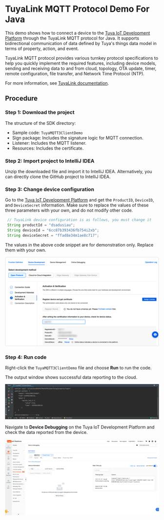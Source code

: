 # TuyaLink MQTT Protocol Demo For Java

This demo shows how to connect a device to the [Tuya IoT Development Platform](https://iot.tuya.com/) through the TuyaLink MQTT protocol for Java. It supports bidirectional communication of data defined by Tuya's things data model in terms of property, action, and event.

TuyaLink MQTT protocol provides various turnkey protocol specifications to help you quickly implement the required features, including device models, sending and receiving data to and from cloud, topology, OTA update, timer, remote configuration, file transfer, and Network Time Protocol (NTP).

For more information, see [TuyaLink documentation](https://developer.tuya.com/en/docs/iot/device-connection?id=Kb46bqq71kwtd).

## Procedure

### Step 1: Download the project

The structure of the SDK directory:

+ Sample code: `TuyaMQTT3ClientDemo`
+ Sign package: Includes the signature logic for MQTT connection.
+ Listener: Includes the MQTT listener.
+ Resources: Includes the certificate.

### Step 2: Import project to IntelliJ IDEA

Unzip the downloaded file and import it to IntelliJ IDEA. Alternatively, you can directly clone the GitHub project to IntelliJ IDEA.

### Step 3: Change device configuration

Go to the [Tuya IoT Development Platform](https://iot.tuya.com/) and get the `ProductID`, `DeviceID`, and `DeviceSecret` information.  Make sure to replace the values of these three parameters with your own, and do not modify other code.

```java
 // TuyaLink device configuration is as follows, you must change it
 String productId = "dsadusiau";
 String deviceId = "6cc87b393436fb754i2xb";
 String deviceSecret = "ffad8e34m1ae8c717";
```
The values in the above code snippet are for demonstration only. Replace them with your own.

![img_4.png](img_4.png)

### Step 4: Run code

Right-click the `TuyaMQTT3ClientDemo` file and choose **Run** to run the code.

The output window shows successful data reporting to the cloud.

![img_6.png](img_6.png)

Navigate to **Device Debugging** on the Tuya IoT Development Platform and check the data reported from the device.

![img_7.png](img_7.png)
